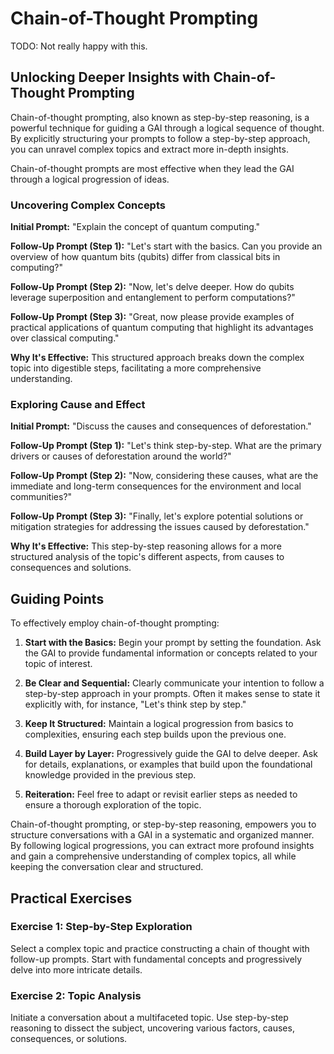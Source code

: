 # Chain-of-Thought Prompting

TODO: Not really happy with this.

## Unlocking Deeper Insights with Chain-of-Thought Prompting
Chain-of-thought prompting, also known as step-by-step reasoning, is a powerful technique for guiding a GAI through a logical sequence of thought. By explicitly structuring your prompts to follow a step-by-step approach, you can unravel complex topics and extract more in-depth insights.

Chain-of-thought prompts are most effective when they lead the GAI through a logical progression of ideas.

### Uncovering Complex Concepts

**Initial Prompt:**
"Explain the concept of quantum computing."

**Follow-Up Prompt (Step 1):**
"Let's start with the basics. Can you provide an overview of how quantum bits (qubits) differ from classical bits in computing?"

**Follow-Up Prompt (Step 2):**
"Now, let's delve deeper. How do qubits leverage superposition and entanglement to perform computations?"

**Follow-Up Prompt (Step 3):**
"Great, now please provide examples of practical applications of quantum computing that highlight its advantages over classical computing."

**Why It's Effective:**
This structured approach breaks down the complex topic into digestible steps, facilitating a more comprehensive understanding.

### Exploring Cause and Effect

**Initial Prompt:**
"Discuss the causes and consequences of deforestation."

**Follow-Up Prompt (Step 1):**
"Let's think step-by-step. What are the primary drivers or causes of deforestation around the world?"

**Follow-Up Prompt (Step 2):**
"Now, considering these causes, what are the immediate and long-term consequences for the environment and local communities?"

**Follow-Up Prompt (Step 3):**
"Finally, let's explore potential solutions or mitigation strategies for addressing the issues caused by deforestation."

**Why It's Effective:**
This step-by-step reasoning allows for a more structured analysis of the topic's different aspects, from causes to consequences and solutions.

## Guiding Points

To effectively employ chain-of-thought prompting:

1. **Start with the Basics:** Begin your prompt by setting the foundation. Ask the GAI to provide fundamental information or concepts related to your topic of interest.

1. **Be Clear and Sequential:** Clearly communicate your intention to follow a step-by-step approach in your prompts. Often it makes sense to state it explicitly with, for instance, "Let's think step by step."

1. **Keep It Structured:** Maintain a logical progression from basics to complexities, ensuring each step builds upon the previous one.

1. **Build Layer by Layer:** Progressively guide the GAI to delve deeper. Ask for details, explanations, or examples that build upon the foundational knowledge provided in the previous step.

1. **Reiteration:** Feel free to adapt or revisit earlier steps as needed to ensure a thorough exploration of the topic.

Chain-of-thought prompting, or step-by-step reasoning, empowers you to structure conversations with a GAI in a systematic and organized manner. By following logical progressions, you can extract more profound insights and gain a comprehensive understanding of complex topics, all while keeping the conversation clear and structured.

## Practical Exercises

### Exercise 1: Step-by-Step Exploration
Select a complex topic and practice constructing a chain of thought with follow-up prompts. Start with fundamental concepts and progressively delve into more intricate details.

### Exercise 2: Topic Analysis
Initiate a conversation about a multifaceted topic. Use step-by-step reasoning to dissect the subject, uncovering various factors, causes, consequences, or solutions.

